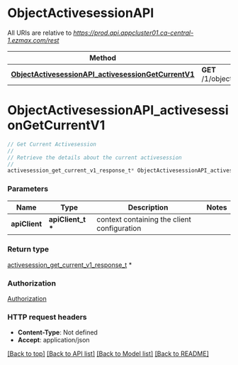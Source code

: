# ObjectActivesessionAPI

All URIs are relative to *https://prod.api.appcluster01.ca-central-1.ezmax.com/rest*

Method | HTTP request | Description
------------- | ------------- | -------------
[**ObjectActivesessionAPI_activesessionGetCurrentV1**](ObjectActivesessionAPI.md#ObjectActivesessionAPI_activesessionGetCurrentV1) | **GET** /1/object/activesession/getCurrent | Get Current Activesession


# **ObjectActivesessionAPI_activesessionGetCurrentV1**
```c
// Get Current Activesession
//
// Retrieve the details about the current activesession
//
activesession_get_current_v1_response_t* ObjectActivesessionAPI_activesessionGetCurrentV1(apiClient_t *apiClient);
```

### Parameters
Name | Type | Description  | Notes
------------- | ------------- | ------------- | -------------
**apiClient** | **apiClient_t \*** | context containing the client configuration | 

### Return type

[activesession_get_current_v1_response_t](activesession_get_current_v1_response.md) *


### Authorization

[Authorization](../README.md#Authorization)

### HTTP request headers

 - **Content-Type**: Not defined
 - **Accept**: application/json

[[Back to top]](#) [[Back to API list]](../README.md#documentation-for-api-endpoints) [[Back to Model list]](../README.md#documentation-for-models) [[Back to README]](../README.md)

